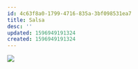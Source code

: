 ```yaml
---
id: 4c63f8a0-1799-4716-835a-3bf098531ea7
title: Salsa
desc: ''
updated: 1596949191324
created: 1596949191324
---
```

![](https://kevinslin-images.s3.us-west-2.amazonaws.com/images/comics/Paper.Comics.13.png)
